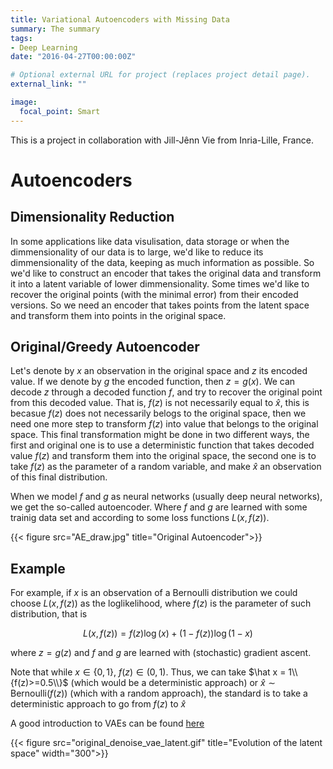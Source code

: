 ```yaml
---
title: Variational Autoencoders with Missing Data
summary: The summary
tags:
- Deep Learning
date: "2016-04-27T00:00:00Z"

# Optional external URL for project (replaces project detail page).
external_link: ""

image:
  focal_point: Smart
---
```


This is a project in collaboration with Jill-Jênn Vie from Inria-Lille, France.

# Autoencoders

## Dimensionality Reduction

In some applications like data visulisation, data storage or when the dimmensionality of our data is to large, we'd like to reduce its dimmensionality of the data,
keeping as much information as possible. So we'd like to construct an encoder that takes the original data and transform it into a latent variable of lower
dimmensionality. Some times we'd like to recover the original points (with the minimal error) from their encoded versions.
So we need an encoder that takes points from the latent space and
transform them into points in the original space.

## Original/Greedy Autoencoder

Let's denote by $x$ an observation in the original space and $z$ its encoded value. If we denote by $g$ the encoded function, then $z = g(x)$.
We can decode $z$ through a decoded function $f$,
and try to recover the original point from this decoded value. That is, $f(z)$ is not necessarily equal to $\hat x$, this is becasue $f(z)$ does not necessarily belogs to
the original space, then we need one more step to transform $f(z)$ into value that belongs to the original space.
This final transformation might be done in two different ways, the first
and original one is to use a deterministic function that takes decoded value $f(z)$ and transform them into the original space, the second one is to take $f(z)$ as the
parameter of a random variable, and make $\hat x$ an observation of this final distribution.

When we model $f$ and $g$ as neural networks (usually deep neural networks), we get the so-called autoencoder. Where $f$ and $g$ are learned with some trainig data set
and according to some loss functions $L(x, f(z))$.

{{< figure src="AE_draw.jpg" title="Original Autoencoder">}}

## Example

For example, if $x$ is an observation of a Bernoulli distribution we could choose $L(x,f(z))$ as the loglikelihood, where $f(z)$ is the parameter of such distribution,
that is

$$L(x,f(z)) = f(z)\log(x)+(1-f(z))\log(1-x)$$

where $z = g(z)$ and $f$ and $g$ are learned with (stochastic) gradient ascent.

Note that while $x\in\{0,1\}$, $f(z)\in (0,1)$. Thus, we can take $\hat x = 1\\{f(z)>=0.5\\}$ (which would be a deterministic approach) or
$\hat x\sim \text{Bernoulli}(f(z))$ (which with a random approach), the standard is to take a deterministic approach to go from $f(z)$ to $\hat x$

A good introduction to VAEs can be found <a href="https://towardsdatascience.com/understanding-variational-autoencoders-vaes-f70510919f73" target="_blank"> here </a>

{{< figure src="original_denoise_vae_latent.gif" title="Evolution of the latent space" width="300">}}





